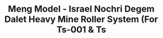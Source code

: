 ---
layout: product
title: "Meng Model - Israel Nochri Degem Dalet Heavy Mine Roller System (For Ts-001 & Ts"
price: "2200" 
desc: "N/A"
img_path: "/assets/img/MM-SPS-021.jpg"
brand: "N/A"
available: false
special_offer: false
new: false
soon: false
cat: "010000"
subcat: "011000"
subsubcat: "0N/A"
sifra: "MM-SPS-021"
popular: true
---
